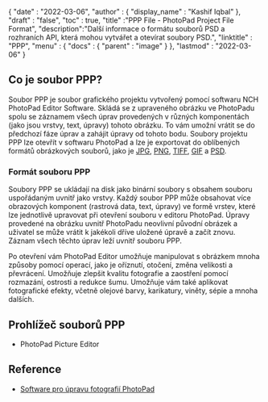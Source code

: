 {
  "date" : "2022-03-06",
  "author" : {
    "display_name" : "Kashif Iqbal"
},
  "draft" : "false",
  "toc" : true,
  "title" :"PPP File - PhotoPad Project File Format",
  "description":"Další informace o formátu souborů PSD a rozhraních API, která mohou vytvářet a otevírat soubory PSD.",
  "linktitle" : "PPP",
  "menu" : {
    "docs" : {
      "parent" : "image"
}
},
  "lastmod" : "2022-03-06"
}

## Co je soubor PPP?

Soubor PPP je soubor grafického projektu vytvořený pomocí softwaru NCH PhotoPad Editor Software. Skládá se z upraveného obrázku ve PhotoPadu spolu se záznamem všech úprav provedených v různých komponentách (jako jsou vrstvy, text, úpravy) tohoto obrázku. To vám umožní vrátit se do předchozí fáze úprav a zahájit úpravy od tohoto bodu. Soubory projektu PPP lze otevřít v softwaru PhotoPad a lze je exportovat do oblíbených formátů obrázkových souborů, jako je [JPG](/cs/image/jpeg/), [PNG](/cs/image/png/), [TIFF](/cs/image/tiff/), [GIF](/cs/image/gif/) a [PSD](/cs/image/psd/).

### Formát souboru PPP

Soubory PPP se ukládají na disk jako binární soubory s obsahem souboru uspořádaným uvnitř jako vrstvy. Každý soubor PPP může obsahovat více obrazových komponent (rastrová data, text, úpravy) ve formě vrstev, které lze jednotlivě upravovat při otevření souboru v editoru PhotoPad. Úpravy provedené na obrázku uvnitř PhotoPadu neovlivní původní obrázek a uživatel se může vrátit k jakékoli dříve uložené úpravě a začít znovu. Záznam všech těchto úprav leží uvnitř souboru PPP.

Po otevření vám PhotoPad Editor umožňuje manipulovat s obrázkem mnoha způsoby pomocí operací, jako je oříznutí, otočení, změna velikosti a převrácení. Umožňuje zlepšit kvalitu fotografie a zaostření pomocí rozmazání, ostrosti a redukce šumu. Umožňuje vám také aplikovat fotografické efekty, včetně olejové barvy, karikatury, viněty, sépie a mnoha dalších.

## Prohlížeč souborů PPP

* PhotoPad Picture Editor

## Reference ##

* [Software pro úpravu fotografií PhotoPad](https://www.nchsoftware.com/photoeditor/index.html)

